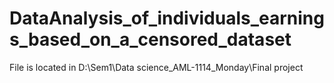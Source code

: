 # DataAnalysis_of_individuals_earnings_based_on_a_censored_dataset
File is located in D:\Sem1\Data science_AML-1114_Monday\Final project
